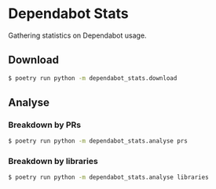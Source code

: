 # Dependabot Stats

Gathering statistics on Dependabot usage.

## Download

```sh
$ poetry run python -m dependabot_stats.download
```

## Analyse

### Breakdown by PRs

```sh
$ poetry run python -m dependabot_stats.analyse prs
```

### Breakdown by libraries

```sh
$ poetry run python -m dependabot_stats.analyse libraries
```
